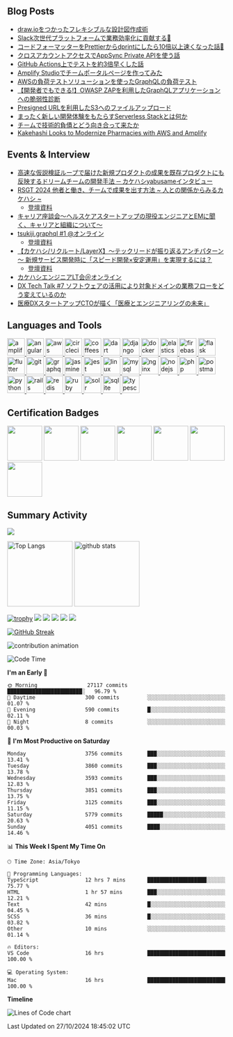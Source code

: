 ## Blog Posts

- [draw.ioをつかったフレキシブルな設計図作成術](https://kakehashi-dev.hatenablog.com/entry/2024/09/17/110000)
- [Slack次世代プラットフォームで業務効率化に貢献する💪](https://kakehashi-dev.hatenablog.com/entry/2023/12/14/091000)
- [コードフォーマッターをPrettierからdprintにしたら10倍以上速くなった話🚀](https://kakehashi-dev.hatenablog.com/entry/2023/11/27/103000)
- [クロスアカウントアクセスでAppSync Private APIを使う話](https://kakehashi-dev.hatenablog.com/entry/2023/06/21/100000)
- [GitHub Actions上でテストを約3倍早くした話](https://kakehashi-dev.hatenablog.com/entry/2023/03/14/103000)
- [Amplify Studioでチームポータルページを作ってみた](https://kakehashi-dev.hatenablog.com/entry/2022/10/18/100000)
- [AWSの負荷テストソリューションを使ったGraphQLの負荷テスト](https://kakehashi-dev.hatenablog.com/entry/2022/08/31/100000)
- [【開発者でもできる!】OWASP ZAPを利用したGraphQLアプリケーションへの脆弱性診断](https://kakehashi-dev.hatenablog.com/entry/2022/08/17/100000)
- [Presigned URLを利用したS3へのファイルアップロード](https://kakehashi-dev.hatenablog.com/entry/2022/03/15/101500)
- [まったく新しい開発体験をもたらすServerless Stackとは何か](https://kakehashi-dev.hatenablog.com/entry/2022/01/13/080000)
- [チームで技術的負債とどう向き合って来たか](https://kakehashi-dev.hatenablog.com/entry/2021/08/31/080000)
- [Kakehashi Looks to Modernize Pharmacies with AWS and Amplify](https://aws.amazon.com/jp/blogs/startups/kakehashi-looks-to-modernize-pharmacies-with-aws-and-amplify/)

## Events & Interview

- [高速な仮説検証ループで届けた新規プロダクトの成果を既存プロダクトにも反映するドリームチームの開発手法 ─ カケハシyabusameインタビュー](https://agilejourney.uzabase.com/entry/2024/09/30/103000)
- [RSGT 2024 他者と働き、チームで成果を出す方法 ~ 人との関係からみるカケハシ ~](https://confengine.com/conferences/regional-scrum-gathering-tokyo-2024/schedule/rich#session-31548-info)
    - [登壇資料](https://speakerdeck.com/kakehashi/kakehashi-of-the-relationship-between-members)
- [キャリア座談会～ヘルスケアスタートアップの現役エンジニアとEMに聞く、キャリアと組織について～](https://kakehashi.connpass.com/event/297921/)
- [tsukiji.graphql #1 @オンライン](https://tsukiji-graphql.connpass.com/event/281413/)
  - [登壇資料](https://speakerdeck.com/kakehashi/tsukiji-dot-graphql-number-1-pocket-musubidenoappsyncnoshi-isuo)
- [【カケハシ/リクルート/LayerX】～テックリードが振り返るアンチパターン～ 新規サービス開発時に「スピード開発×安定運用」を実現するには？](https://techplay.jp/event/888763)
  - [登壇資料](https://speakerdeck.com/kakehashi/deng-tan-oyao-shou-zhang-apurikai-fa-niokeru-supidokai-fa-x-an-ding-yun-yong-noqu-rizu-mi)
- [カケハシエンジニアLT会＠オンライン](https://kakehashi.connpass.com/event/243681/)
- [DX Tech Talk #7 ソフトウェアの活用により対象ドメインの業務フローをどう変えているのか](https://layerx.connpass.com/event/213809/)
- [医療DXスタートアップCTOが描く「医療とエンジニアリングの未来」](https://yojo.connpass.com/event/218693/)


## Languages and Tools

<p align="left">
  <a href="https://aws.amazon.com/amplify/" target="_blank" rel="noreferrer"> <img src="https://docs.amplify.aws/assets/logo-dark.svg" alt="amplify" width="40" height="40"/> </a> <a href="https://angular.io" target="_blank" rel="noreferrer"> <img src="https://angular.io/assets/images/logos/angular/angular.svg" alt="angular" width="40" height="40"/> </a> <a href="https://aws.amazon.com" target="_blank" rel="noreferrer"> <img src="https://raw.githubusercontent.com/devicons/devicon/master/icons/amazonwebservices/amazonwebservices-original-wordmark.svg" alt="aws" width="40" height="40"/> </a> <a href="https://circleci.com" target="_blank" rel="noreferrer"> <img src="https://www.vectorlogo.zone/logos/circleci/circleci-icon.svg" alt="circleci" width="40" height="40"/> </a> <a href="https://offeescript.org" target="_blank" rel="noreferrer"> <img src="https://raw.githubusercontent.com/devicons/devicon/master/icons/coffeescript/coffeescript-original-wordmark.svg" alt="coffeescript" width="40" height="40"/> </a> <a href="https://dart.dev" target="_blank" rel="noreferrer"> <img src="https://www.vectorlogo.zone/logos/dartlang/dartlang-icon.svg" alt="dart" width="40" height="40"/> </a> <a href="https://www.djangoproject.com/" target="_blank" rel="noreferrer"> <img src="https://cdn.worldvectorlogo.com/logos/django.svg" alt="django" width="40" height="40"/> </a> <a href="https://www.docker.com/" target="_blank" rel="noreferrer"> <img src="https://raw.githubusercontent.com/devicons/devicon/master/icons/docker/docker-original-wordmark.svg" alt="docker" width="40" height="40"/> </a> <a href="https://www.elastic.co" target="_blank" rel="noreferrer"> <img src="https://www.vectorlogo.zone/logos/elastic/elastic-icon.svg" alt="elasticsearch" width="40" height="40"/> </a> <a href="https://firebase.google.com/" target="_blank" rel="noreferrer"> <img src="https://www.vectorlogo.zone/logos/firebase/firebase-icon.svg" alt="firebase" width="40" height="40"/> </a> <a href="https://flask.palletsprojects.com/" target="_blank" rel="noreferrer"> <img src="https://www.vectorlogo.zone/logos/pocoo_flask/pocoo_flask-icon.svg" alt="flask" width="40" height="40"/> </a> <a href="https://flutter.dev" target="_blank" rel="noreferrer"> <img src="https://www.vectorlogo.zone/logos/flutterio/flutterio-icon.svg" alt="flutter" width="40" height="40"/> </a> <a href="https://git-scm.com/" target="_blank" rel="noreferrer"> <img src="https://www.vectorlogo.zone/logos/git-scm/git-scm-icon.svg" alt="git" width="40" height="40"/> </a> <a href="https://graphql.org" target="_blank" rel="noreferrer"> <img src="https://www.vectorlogo.zone/logos/graphql/graphql-icon.svg" alt="graphql" width="40" height="40"/> </a> <a href="https://jasmine.github.io/" target="_blank" rel="noreferrer"> <img src="https://www.vectorlogo.zone/logos/jasmine/jasmine-icon.svg" alt="jasmine" width="40" height="40"/> </a> <a href="https://jestjs.io" target="_blank" rel="noreferrer"> <img src="https://www.vectorlogo.zone/logos/jestjsio/jestjsio-icon.svg" alt="jest" width="40" height="40"/> </a> <a href="https://www.linux.org/" target="_blank" rel="noreferrer"> <img src="https://raw.githubusercontent.com/devicons/devicon/master/icons/linux/linux-original.svg" alt="linux" width="40" height="40"/> </a> <a href="https://www.mysql.com/" target="_blank" rel="noreferrer"> <img src="https://raw.githubusercontent.com/devicons/devicon/master/icons/mysql/mysql-original-wordmark.svg" alt="mysql" width="40" height="40"/> </a> <a href="https://www.nginx.com" target="_blank" rel="noreferrer"> <img src="https://raw.githubusercontent.com/devicons/devicon/master/icons/nginx/nginx-original.svg" alt="nginx" width="40" height="40"/> </a> <a href="https://nodejs.org" target="_blank" rel="noreferrer"> <img src="https://raw.githubusercontent.com/devicons/devicon/master/icons/nodejs/nodejs-original-wordmark.svg" alt="nodejs" width="40" height="40"/> </a> <a href="https://www.php.net" target="_blank" rel="noreferrer"> <img src="https://raw.githubusercontent.com/devicons/devicon/master/icons/php/php-original.svg" alt="php" width="40" height="40"/> </a> <a href="https://postman.com" target="_blank" rel="noreferrer"> <img src="https://www.vectorlogo.zone/logos/getpostman/getpostman-icon.svg" alt="postman" width="40" height="40"/> </a> <a href="https://www.python.org" target="_blank" rel="noreferrer"> <img src="https://raw.githubusercontent.com/devicons/devicon/master/icons/python/python-original.svg" alt="python" width="40" height="40"/> </a> <a href="https://rubyonrails.org" target="_blank" rel="noreferrer"> <img src="https://raw.githubusercontent.com/devicons/devicon/master/icons/rails/rails-original-wordmark.svg" alt="rails" width="40" height="40"/> </a> <a href="https://redis.io" target="_blank" rel="noreferrer"> <img src="https://raw.githubusercontent.com/devicons/devicon/master/icons/redis/redis-original-wordmark.svg" alt="redis" width="40" height="40"/> </a> <a href="https://www.ruby-lang.org/en/" target="_blank" rel="noreferrer"> <img src="https://raw.githubusercontent.com/devicons/devicon/master/icons/ruby/ruby-original.svg" alt="ruby" width="40" height="40"/> </a> <a href="https://lucene.apache.org/solr/" target="_blank" rel="noreferrer"> <img src="https://www.vectorlogo.zone/logos/apache_solr/apache_solr-icon.svg" alt="solr" width="40" height="40"/> </a> <a href="https://www.sqlite.org/" target="_blank" rel="noreferrer"> <img src="https://www.vectorlogo.zone/logos/sqlite/sqlite-icon.svg" alt="sqlite" width="40" height="40"/> </a> <a href="https://www.typescriptlang.org/" target="_blank" rel="noreferrer"> <img src="https://raw.githubusercontent.com/devicons/devicon/master/icons/typescript/typescript-original.svg" alt="typescript" width="40" height="40"/> </a>
</p>


## Certification Badges

<p align="left">
  <img src="images/ruby_gold.svg" height="80px">
  <img src="images/ruby_silver.svg" height="80px">
  <img src="images/deep_learning_general.svg" height="80px">
  <img src="images/aws-certified-developer-associate.png" height="80px">
  <img src="images/aws-certified-solutions-architect-associate.png" height="80px">
  <img src="images/mabl-foundations.png" height="80px">
  <img src="images/mabl-advanced.png" height="80px">
</p>


## Summary Activity

![](./profile-3d-contrib/profile-night-rainbow.svg)


<p align="left">
  <img alt="Top Langs" height="150px" src="https://github-readme-stats.vercel.app/api/top-langs/?username=tabio&layout=compact&show_icons=true&theme=onedark" />
  <img alt="github stats" height="150px" src="https://github-readme-stats.vercel.app/api?username=tabio&theme=onedark&show_icons=ture" />
</p>

[![trophy](https://github-profile-trophy.vercel.app/?username=tabio&theme=onedark&column=7)](https://github.com/ryo-ma/github-profile-trophy)
[![](https://raw.githubusercontent.com/tabio/tabio/main/profile-summary-card-output/dracula/0-profile-details.svg)](https://github.com/vn7n24fzkq/github-profile-summary-cards)
[![](https://raw.githubusercontent.com/tabio/tabio/main/profile-summary-card-output/dracula/1-repos-per-language.svg)](https://github.com/vn7n24fzkq/github-profile-summary-cards) [![](https://raw.githubusercontent.com/tabio/tabio/main/profile-summary-card-output/dracula/2-most-commit-language.svg)](https://github.com/vn7n24fzkq/github-profile-summary-cards)
[![](https://raw.githubusercontent.com/tabio/tabio/main/profile-summary-card-output/dracula/3-stats.svg)](https://github.com/vn7n24fzkq/github-profile-summary-cards) [![](https://raw.githubusercontent.com/tabio/tabio/main/profile-summary-card-output/dracula/4-productive-time.svg)](https://github.com/vn7n24fzkq/github-profile-summary-cards)

[![GitHub Streak](http://github-readme-streak-stats.herokuapp.com?user=tabio&theme=darcula&hide_border=true&locale=ja)](https://git.io/streak-stats)

![contribution animation](images/github-snake-dark.svg "contribution animation")

<!--START_SECTION:waka-->
![Code Time](http://img.shields.io/badge/Code%20Time-1%2C469%20hrs%2023%20mins-blue)

**I'm an Early 🐤** 

```text
🌞 Morning                27117 commits       ████████████████████████░   96.79 % 
🌆 Daytime                300 commits         ░░░░░░░░░░░░░░░░░░░░░░░░░   01.07 % 
🌃 Evening                590 commits         █░░░░░░░░░░░░░░░░░░░░░░░░   02.11 % 
🌙 Night                  8 commits           ░░░░░░░░░░░░░░░░░░░░░░░░░   00.03 % 
```
📅 **I'm Most Productive on Saturday** 

```text
Monday                   3756 commits        ███░░░░░░░░░░░░░░░░░░░░░░   13.41 % 
Tuesday                  3860 commits        ███░░░░░░░░░░░░░░░░░░░░░░   13.78 % 
Wednesday                3593 commits        ███░░░░░░░░░░░░░░░░░░░░░░   12.83 % 
Thursday                 3851 commits        ███░░░░░░░░░░░░░░░░░░░░░░   13.75 % 
Friday                   3125 commits        ███░░░░░░░░░░░░░░░░░░░░░░   11.15 % 
Saturday                 5779 commits        █████░░░░░░░░░░░░░░░░░░░░   20.63 % 
Sunday                   4051 commits        ████░░░░░░░░░░░░░░░░░░░░░   14.46 % 
```


📊 **This Week I Spent My Time On** 

```text
🕑︎ Time Zone: Asia/Tokyo

💬 Programming Languages: 
TypeScript               12 hrs 7 mins       ███████████████████░░░░░░   75.77 % 
HTML                     1 hr 57 mins        ███░░░░░░░░░░░░░░░░░░░░░░   12.21 % 
Text                     42 mins             █░░░░░░░░░░░░░░░░░░░░░░░░   04.45 % 
SCSS                     36 mins             █░░░░░░░░░░░░░░░░░░░░░░░░   03.82 % 
Other                    10 mins             ░░░░░░░░░░░░░░░░░░░░░░░░░   01.14 % 

🔥 Editors: 
VS Code                  16 hrs              █████████████████████████   100.00 % 

💻 Operating System: 
Mac                      16 hrs              █████████████████████████   100.00 % 
```

**Timeline**

![Lines of Code chart](https://raw.githubusercontent.com/tabio/tabio/main/assets/bar_graph.png)


 Last Updated on 27/10/2024 18:45:02 UTC
<!--END_SECTION:waka-->

